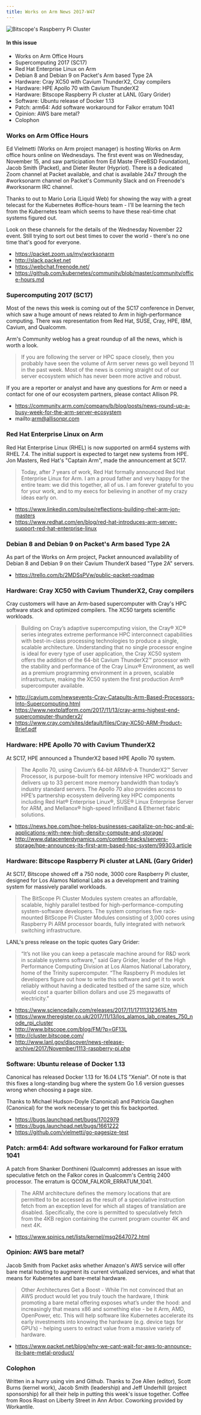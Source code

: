```yaml
---
title: Works on Arm News 2017-W47
---
```

![Bitscope's Raspberry Pi Cluster](https://cluster.bitscope.com/images/6/8/0/a/f/680af3a086eb817dd8d32938b8b89dd03e4957a3-cluster-module.png)

#### In this issue

* Works on Arm Office Hours
* Supercomputing 2017 (SC17)
* Red Hat Enterprise Linux on Arm
* Debian 8 and Debian 9 on Packet's Arm based Type 2A
* Hardware: Cray XC50 with Cavium ThunderX2, Cray compilers
* Hardware: HPE Apollo 70 with Cavium ThunderX2
* Hardware: Bitscope Raspberry Pi cluster at LANL (Gary Grider)
* Software: Ubuntu release of Docker 1.13
* Patch: arm64: Add software workaround for Falkor erratum 1041
* Opinion: AWS bare metal?
* Colophon

### Works on Arm Office Hours

Ed Vielmetti (Works on Arm project manager) is hosting
Works on Arm office hours online on Wednesdays. The first
event was on Wednesday, November 15, and saw participation
from Ed Maste (FreeBSD Foundation), Jacob Smith (Packet),
and Dieter Reuter (Hypriot). There is a dedicated Zoom
channel at Packet available, and chat is available 24x7
through the #worksonarm channel on Packet's Community Slack
and on Freenode's #worksonarm IRC channel.

Thanks to out to Mario Loria (Liquid Web) for showing the
way with a great telecast for the Kubernetes #office-hours
team - I'll be learning the tech from the Kubernetes team
which seems to have these real-time chat systems figured out.

Look on these channels for the details of the Wednesday November
22 event. Still trying to sort out best times to cover the
world - there's no one time that's good for everyone.

* https://packet.zoom.us/my/worksonarm
* http://slack.packet.net
* https://webchat.freenode.net/
* https://github.com/kubernetes/community/blob/master/community/office-hours.md

### Supercomputing 2017 (SC17)

Most of the news this week is coming out of the SC17 conference
in Denver, which saw a huge amount of news related to Arm in 
high-performance computing. There was representation from
Red Hat, SUSE, Cray, HPE, IBM, Cavium, and Qualcomm.

Arm's Community weblog has a great roundup of all the news, which
is worth a look.

> If you are following the server or HPC space closely, then you
probably have seen the volume of Arm server news go well beyond 11
in the past week. Most of the news is coming straight out of our
server ecosystem which has never been more active and robust.

If you are a reporter or analyst and have any questions for Arm or
need a contact for one of our ecosystem partners, please contact
Allison PR.

* https://community.arm.com/company/b/blog/posts/news-round-up-a-busy-week-for-the-arm-server-ecosystem
* mailto:arm@allisonpr.com

### Red Hat Enterprise Linux on Arm

Red Hat Enterprise Linux (RHEL) is now supported on arm64 systems
with RHEL 7.4.  The initial support is expected to target new systems
from HPE.  Jon Masters, Red Hat's "Captain Arm", made the
announcement at SC17.

> Today, after 7 years of work, Red Hat formally announced Red Hat
Enterprise Linux for Arm. I am a proud father and very happy for
the entire team: we did this together, all of us. I am forever
grateful to you for your work, and to my execs for believing in
another of my crazy ideas early on.

* https://www.linkedin.com/pulse/reflections-building-rhel-arm-jon-masters
* https://www.redhat.com/en/blog/red-hat-introduces-arm-server-support-red-hat-enterprise-linux

### Debian 8 and Debian 9 on Packet's Arm based Type 2A

As part of the Works on Arm project, Packet announced
availability of Debian 8 and Debian 9 on their Cavium
ThunderX based "Type 2A" servers.

* https://trello.com/b/2MDSsPVw/public-packet-roadmap

### Hardware: Cray XC50 with Cavium ThunderX2, Cray compilers

Cray customers will have an Arm-based supercomputer with
Cray's HPC software stack and optimized compilers.
The XC50 targets scientific workloads.

> Building on Cray’s adaptive supercomputing vision, the Cray® XC®
series integrates extreme performance HPC interconnect capabilities
with best-in-class processing technologies to produce a single,
scalable architecture. Understanding that no single processor engine
is ideal for every type of user application, the Cray XC50 system
offers the addition of the 64-bit Cavium ThunderX2™ processor with
the stability and performance of the Cray Linux® Environment, as
well as a premium programming environment in a proven, scalable
infrastructure, making the XC50 system the first production Arm®
supercomputer available.

* http://cavium.com/newsevents-Cray-Catapults-Arm-Based-Processors-Into-Supercomputing.html
* https://www.nextplatform.com/2017/11/13/cray-arms-highest-end-supercomputer-thunderx2/
* https://www.cray.com/sites/default/files/Cray-XC50-ARM-Product-Brief.pdf

### Hardware: HPE Apollo 70 with Cavium ThunderX2

At SC17, HPE announced a ThunderX2 based HPE Apollo 70 system.

> The Apollo 70, using Cavium’s 64-bit ARMv8-A ThunderX2™ Server
Processor, is purpose-built for memory intensive HPC workloads and
delivers up to 33 percent more memory bandwidth than today’s industry
standard servers. The Apollo 70 also provides access to HPE’s
partnership ecosystem delivering key HPC components including Red
Hat® Enterprise Linux®, SUSE® Linux Enterprise Server for ARM, and
Mellanox® high-speed InfiniBand & Ethernet fabric solutions.

* https://news.hpe.com/hpe-helps-businesses-capitalize-on-hpc-and-ai-applications-with-new-high-density-compute-and-storage/
* http://www.datacenterdynamics.com/content-tracks/servers-storage/hpe-announces-its-first-arm-based-hpc-system/99303.article

### Hardware: Bitscope Raspberry Pi cluster at LANL (Gary Grider)

At SC17, Bitscope showed off a 750 node, 3000 core Raspberry Pi cluster,
designed for Los Alamos National Labs as a development and training
system for massively parallel workloads.

> The BitScope Pi Cluster Modules system creates an affordable, scalable, highly parallel testbed for high-performance-computing system-software developers. The system comprises five rack-mounted BitScope Pi Cluster Modules consisting of 3,000 cores using Raspberry Pi ARM processor boards, fully integrated with network switching infrastructure.

LANL's press release on the topic quotes Gary Grider:

> “It’s not like you can keep a petascale machine around for R&D
work in scalable systems software,” said Gary Grider, leader of the
High Performance Computing Division at Los Alamos National Laboratory,
home of the Trinity supercomputer. “The Raspberry Pi modules let
developers figure out how to write this software and get it to work
reliably without having a dedicated testbed of the same size, which
would cost a quarter billion dollars and use 25 megawatts of
electricity.”

* https://www.sciencedaily.com/releases/2017/11/171113123615.htm
* https://www.theregister.co.uk/2017/11/13/los_alamos_lab_creates_750_node_rpi_cluster
* http://www.bitscope.com/blog/FM/?p=GF13L
* http://cluster.bitscope.com/
* http://www.lanl.gov/discover/news-release-archive/2017/November/1113-raspberry-pi.php

### Software: Ubuntu release of Docker 1.13

Canonical has released Docker 1.13 for 16.04 LTS "Xenial". Of note
is that this fixes a long-standing bug where the system
Go 1.6 version guesses wrong when choosing a page size. 

Thanks to Michael Hudson-Doyle (Canonical) and
Patricia Gaughen (Canonical) for the work necessary
to get this fix backported.

* https://bugs.launchpad.net/bugs/1702979
* https://bugs.launchpad.net/bugs/1661222
* https://github.com/vielmetti/go-pagesize-test

### Patch: arm64: Add software workaround for Falkor erratum 1041

A patch from Shanker Donthineni (Qualcomm) addresses an issue with
speculative fetch on the Falkor cores in Qualcomm's Centriq 2400
processor. The erratum is QCOM_FALKOR_ERRATUM_1041.

> The ARM architecture defines the memory locations that are permitted
to be accessed as the result of a speculative instruction fetch from
an exception level for which all stages of translation are disabled.
Specifically, the core is permitted to speculatively fetch from the
4KB region containing the current program counter 4K and next 4K.

* https://www.spinics.net/lists/kernel/msg2647072.html

### Opinion: AWS bare metal?

Jacob Smith from Packet asks whether Amazon's AWS service
will offer bare metal hosting to augment its current virtualized
services, and what that means for Kubernetes and bare-metal hardware.

> Other Architectures Get a Boost - While I’m not convinced that
an AWS product would let you truly touch the hardware, I think
promoting a bare metal offering exposes what’s under the hood: and
increasingly that means x86 and something else - be it Arm, AMD,
OpenPower, etc.   This will help software like Kubernetes accelerate
its early investments into knowing the hardware (e.g. device tags
for GPU’s) - helping users to extract value from a massive variety
of hardware.

* https://www.packet.net/blog/why-we-cant-wait-for-aws-to-announce-its-bare-metal-product/

### Colophon

Written in a hurry using vim and Github. Thanks to Zoe Allen 
(editor), Scott Burns (kernel work), Jacob Smith (leadership)
and Jeff Underhill (project sponsorship) for all their help
in putting this week's issue together. Coffee from Roos Roast
on Liberty Street in Ann Arbor. Coworking provided by Workantile.



